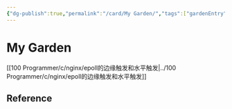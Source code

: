 ```yaml
---
{"dg-publish":true,"permalink":"/card/My Garden/","tags":["gardenEntry"],"noteIcon":"","created":"2024-01-28T22:46:43.745+08:00","updated":"2024-01-28T23:34:26.544+08:00"}
---
```



# My Garden

[[100 Programmer/c/nginx/epoll的边缘触发和水平触发\|../100 Programmer/c/nginx/epoll的边缘触发和水平触发]]

## Reference